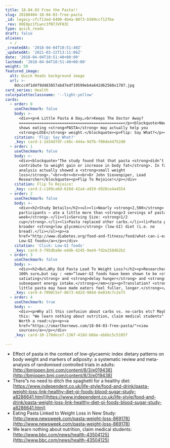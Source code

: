 ```yaml
---
title: 18.04.03 Free the Pasta!!
slug: 20180404-18-04-03-free-pasta
_id: legacy-cfcf13ed-6400-4b4a-8073-b509ccf12fbe
_rev: O8E8pz1fLwnc3fN7JVF03C
type: quick_reads
draft: false
aliases:
  - /
_createdAt: '2018-04-04T10:51:40Z'
_updatedAt: '2021-03-22T13:11:06Z'
date: '2018-04-04T10:51:40+00:00'
lastmod: '2018-04-04T10:51:40+00:00'
weight: 50
featured_image:
  alt: Quick Reads background image
  url: >-
    0dccc4f1d4f9d483857abd7edf19599eb4a642d62560x1707.jpg
card_series: Health
colorpaletteclassname: '--light-yellow'
cards:
  - order: 0
    useCheckmark: false
    body: >-
      <div><p>A Little Pasta A Day…<br>Keeps The Doctor Away?
      ==============================================</p><blockquote>New study
      shows eating <strong>PASTA</strong> may actually help you
      <strong>LOSE</strong> weight.</blockquote><p>Flip: Say What?</p></div>
    citation: 'Flip: Say What?'
    _key: card-1-1d34d7df-c48c-444a-9d7b-f00de44752d0
  - order: 1
    useCheckmark: false
    body: >-
      <div><blockquote>‘The study found that that pasta <strong>didn’t
      contribute to weight gain or increase in body fat</strong>. In fact
      analysis actually showed a <strong>small weight
      loss</strong>.’<br><br><br><br>Dr John Sievenpiper, Lead
      Researcher</blockquote><p>Flip To Rejoice!</p></div>
    citation: Flip To Rejoice!
    _key: card-2-c109ca6d-610d-42a4-a919-d920ce4a4554
  - order: 2
    useCheckmark: false
    body: >-
      <div><h2>Study Details</h2><ul><li>Nearly <strong>2,500</strong>
      participants – ate a little more than <strong>3 servings of pasta a
      week</strong>.</li><li>Serving Size: <strong>1/2
      cup</strong>.</li><li>Pasta replaced other carbs.</li><li>Pasta part of a
      broader <strong>low glycemic</strong> (low-GI) diet (i.e. no
      bread).</li></ul><p><a
      href="http://www.diabetes.org/food-and-fitness/food/what-can-i-eat/understanding-carbohydrates/glycemic-index-and-diabetes.html">Click:
      Low-GI foods</a></p></div>
    citation: 'Click: Low-GI foods'
    _key: card-3-795dba0e-ed4b-4245-9ee9-fd2e258d62b2
  - order: 3
    useCheckmark: false
    body: >-
      <div><h2>But…Why Did Pasta Lead To Weight Loss?</h2><p>Researchers aren’t
      100% sure…but say : <em>“lower-GI foods have been shown to be <strong>more
      satiating</strong> and <strong>delay hunger</strong> and <strong>decrease
      subsequent energy intake.</strong></em></p><p>Translation? <strong>A
      little pasta may have made eaters feel fuller, longer.</strong></p></div>
    _key: card-4-7090c5e7-8673-4d2d-984d-6e034c7c2e75
  - order: 4
    useCheckmark: true
    body: >-
      <div><p>Why all this confusion about carbs vs. no-carbs etc? Maybe it's
      this: "We learn nothing about nutrition, claim medical students" (BBC) -
      Worth a read:</p><p><a
      href="https://smarthernews.com/18-04-03-free-pasta/">view
      sources</a></p></div>
    _key: card-10-178dece7-136f-418d-b6be-ebbbc5c5105f

---
```

* Effect of pasta in the context of low-glycaemic index dietary patterns on body weight and markers of adiposity: a systematic review and meta-analysis of randomised controlled trials in adults: [http://bmjopen.bmj.com/content/8/3/e019438](http://bmjopen.bmj.com/content/8/3/e019438)
* There”s no need to ditch the spaghetti for a healthy diet: [https://www.independent.co.uk/life-style/food-and-drink/pasta-weight-loss-link-healthy-diet-gi-foods-blood-sugar-study-a8286641.html](https://www.independent.co.uk/life-style/food-and-drink/pasta-weight-loss-link-healthy-diet-gi-foods-blood-sugar-study-a8286641.html)
* Eating Pasta Linked to Weight Loss in New Study: [http://www.newsweek.com/pasta-weight-loss-869178](http://www.newsweek.com/pasta-weight-loss-869178)
* We learn nothing about nutrition, claim medical students: [http://www.bbc.com/news/health-43504125](http://www.bbc.com/news/health-43504125)